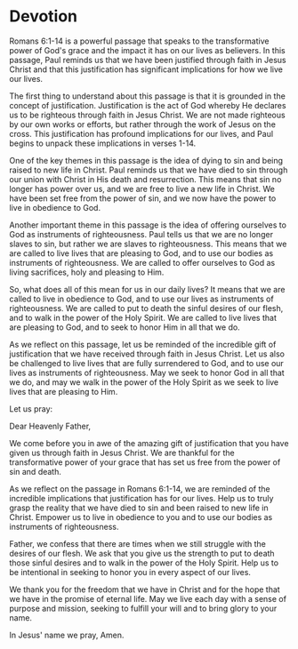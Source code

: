 # Devotion

Romans 6:1-14 is a powerful passage that speaks to the transformative power of God's grace and the impact it has on our lives as believers. In this passage, Paul reminds us that we have been justified through faith in Jesus Christ and that this justification has significant implications for how we live our lives.

The first thing to understand about this passage is that it is grounded in the concept of justification. Justification is the act of God whereby He declares us to be righteous through faith in Jesus Christ. We are not made righteous by our own works or efforts, but rather through the work of Jesus on the cross. This justification has profound implications for our lives, and Paul begins to unpack these implications in verses 1-14.

One of the key themes in this passage is the idea of dying to sin and being raised to new life in Christ. Paul reminds us that we have died to sin through our union with Christ in His death and resurrection. This means that sin no longer has power over us, and we are free to live a new life in Christ. We have been set free from the power of sin, and we now have the power to live in obedience to God.

Another important theme in this passage is the idea of offering ourselves to God as instruments of righteousness. Paul tells us that we are no longer slaves to sin, but rather we are slaves to righteousness. This means that we are called to live lives that are pleasing to God, and to use our bodies as instruments of righteousness. We are called to offer ourselves to God as living sacrifices, holy and pleasing to Him.

So, what does all of this mean for us in our daily lives? It means that we are called to live in obedience to God, and to use our lives as instruments of righteousness. We are called to put to death the sinful desires of our flesh, and to walk in the power of the Holy Spirit. We are called to live lives that are pleasing to God, and to seek to honor Him in all that we do.

As we reflect on this passage, let us be reminded of the incredible gift of justification that we have received through faith in Jesus Christ. Let us also be challenged to live lives that are fully surrendered to God, and to use our lives as instruments of righteousness. May we seek to honor God in all that we do, and may we walk in the power of the Holy Spirit as we seek to live lives that are pleasing to Him.

Let us pray:

Dear Heavenly Father,

We come before you in awe of the amazing gift of justification that you have given us through faith in Jesus Christ. We are thankful for the transformative power of your grace that has set us free from the power of sin and death.

As we reflect on the passage in Romans 6:1-14, we are reminded of the incredible implications that justification has for our lives. Help us to truly grasp the reality that we have died to sin and been raised to new life in Christ. Empower us to live in obedience to you and to use our bodies as instruments of righteousness.

Father, we confess that there are times when we still struggle with the desires of our flesh. We ask that you give us the strength to put to death those sinful desires and to walk in the power of the Holy Spirit. Help us to be intentional in seeking to honor you in every aspect of our lives.

We thank you for the freedom that we have in Christ and for the hope that we have in the promise of eternal life. May we live each day with a sense of purpose and mission, seeking to fulfill your will and to bring glory to your name.

In Jesus' name we pray, Amen.